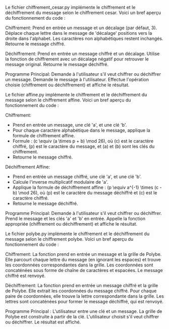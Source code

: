 Le fichier chiffrement_cesar.py implémente le chiffrement et le déchiffrement du message selon le chiffrement cesar. Voici un bref aperçu du fonctionnement du code :

Chiffrement:
Prend en entrée un message et un décalage (par défaut, 3).
Déplace chaque lettre dans le message de 'décalage' positions vers la droite dans l'alphabet.
Les caractères non alphabétiques restent inchangés.
Retourne le message chiffré.

Déchiffrement:
Prend en entrée un message chiffré et un décalage.
Utilise la fonction de chiffrement avec un décalage négatif pour retrouver le message original.
Retourne le message déchiffré.

Programme Principal:
Demande à l'utilisateur s'il veut chiffrer ou déchiffrer un message.
Demande le message à l'utilisateur.
Effectue l'opération choisie (chiffrement ou déchiffrement) et affiche le résultat.


Le fichier affine.py implémente le chiffrement et le déchiffrement du message selon le chiffrement affine. Voici un bref aperçu du fonctionnement du code :

 Chiffrement:
   - Prend en entrée un message, une clé 'a', et une clé 'b'.
   - Pour chaque caractère alphabétique dans le message, applique la formule de chiffrement affine.
   - Formule : \(c \equiv (a \times p + b) \mod 26\), où \(c\) est le caractère chiffré, \(p\) est le caractère du message, et \(a\) et \(b\) sont les clés du chiffrement.
   - Retourne le message chiffré.

 Déchiffrement Affine:
   - Prend en entrée un message chiffré, une clé 'a', et une clé 'b'.
   - Calcule l'inverse multiplicatif modulaire de 'a'.
   - Applique la formule de déchiffrement affine : \(p \equiv a^{-1} \times (c - b) \mod 26\), où \(p\) est le caractère du message déchiffré et \(c\) est le caractère chiffré.
   - Retourne le message déchiffré.

Programme Principal:
Demande à l'utilisateur s'il veut chiffrer ou déchiffrer.
Prend le message et les clés 'a' et 'b' en entrée.
Appelle la fonction appropriée (chiffrement ou déchiffrement) et affiche le résultat.


Le fichier polybe.py implémente le chiffrement et le déchiffrement du message selon le chiffrement polybe. Voici un bref aperçu du fonctionnement du code :

Chiffrement:
La fonction prend en entrée un message et la grille de Polybe.
Elle parcourt chaque lettre du message (en ignorant les espaces) et trouve les coordonnées correspondantes dans la grille.
Les coordonnées sont concaténées sous forme de chaîne de caractères et espacées.
Le message chiffré est renvoyé.

Déchiffrement:
La fonction prend en entrée un message chiffré et la grille de Polybe.
Elle extrait les coordonnées du message chiffré.
Pour chaque paire de coordonnées, elle trouve la lettre correspondante dans la grille.
Les lettres sont concaténées pour former le message déchiffré, qui est renvoyé.

Programme Principal :
L'utilisateur entre une clé et un message.
La grille de Polybe est construite à partir de la clé.
L'utilisateur choisit s'il veut chiffrer ou déchiffrer.
Le résultat est affiché.

